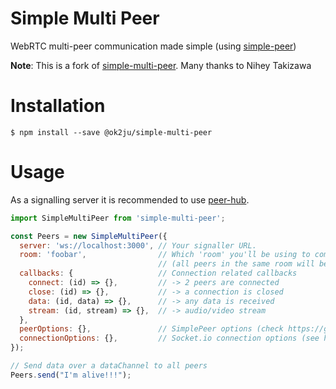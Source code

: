 # Simple Multi Peer

WebRTC multi-peer communication made simple (using [simple-peer](https://github.com/feross/simple-peer))

**Note**: This is a fork of [simple-multi-peer](https://github.com/nihey/simple-multi-peer). Many thanks to Nihey Takizawa

# Installation
```
$ npm install --save @ok2ju/simple-multi-peer
```

# Usage

As a signalling server it is recommended to use [peer-hub](https://github.com/nihey/node-peer-hub).

```javascript
import SimpleMultiPeer from 'simple-multi-peer';

const Peers = new SimpleMultiPeer({
  server: 'ws://localhost:3000', // Your signaller URL.
  room: 'foobar',                // Which 'room' you'll be using to communicate with your peers
                                 // (all peers in the same room will be signalled to each other).
  callbacks: {                   // Connection related callbacks
    connect: (id) => {},         // -> 2 peers are connected
    close: (id) => {},           // -> a connection is closed
    data: (id, data) => {},      // -> any data is received
    stream: (id, stream) => {},  // -> audio/video stream
  },
  peerOptions: {},               // SimplePeer options (check https://github.com/feross/simple-peer#peer--new-simplepeeropts)
  connectionOptions: {},         // Socket.io connection options (see https://socket.io/docs/client-api/#manager)
});

// Send data over a dataChannel to all peers
Peers.send("I'm alive!!!");
```
